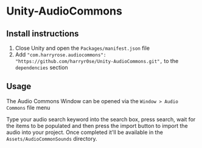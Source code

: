 # Unity-AudioCommons

## Install instructions
1. Close Unity and open the `Packages/manifest.json` file
2. Add `"com.harryrose.audiocommons": "https://github.com/harryr0se/Unity-AudioCommons.git",` to the `dependencies` section


## Usage
The Audio Commons Window can be opened via the `Window > Audio Commons` file menu

Type your audio search keyword into the search box, press search, wait for the items to be populated and then press the import button to import the audio into your project. Once completed it'll be available in the `Assets/AudioCommonSounds` directory. 
